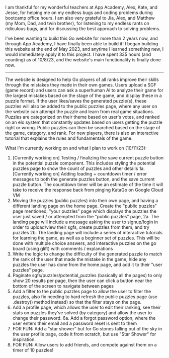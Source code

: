 I am thankful for my wonderful teachers at App Academy, Alex, Kate, and Jesse, for helping me on my endless bugs and coding problems during bootcamp office hours.
I am also very grateful to Jia, Alex, and Matthew (my Mom, Dad, and twin brother), for listening to my endless rants on ridiculous bugs, and for discussing the best approach to solving problems.

I've been wanting to build this Go website for more than 2 years now, and through App Academy, I have finally been able to build it! I began building this website at the end of May 2023, and anytime I learned something new, I would immediately apply it to this project.  I have spent 335 hours (and counting) as of 10/8/23, and the website's main functionality is finally done now.

***************************************************************************************************************************************

The website is designed to help Go players of all ranks improve their skills through the mistakes they made in their own games.  Users upload a SGF (game record) and users can ask a superhuman AI to analyze their game for the largest mistakes based on the stage of the game, and display these in a puzzle format.  If the user likes/saves the generated puzzle(s), these puzzles will also be added to the public puzzles page, where any user on the website can attempt the puzzle and learn from real game situations.  Puzzles are categorized on their theme based on user's votes, and ranked on an elo system that constantly updates based on users getting the puzzle right or wrong. Public puzzles can then be searched based on the stage of the game, category, and rank. For new players, there is also an interactive tutorial that explains the rules and fundamentals of the game.

What I'm currently working on and what I plan to work on (10/11/23):

1. [Currently working on] Testing / finalizing the save current puzzle button in the potential puzzle component. This includes styling the potential puzzles page to show the count of puzzles and other details
1a. [Currently working on] Adding loading + countdown timer / error messages to both the generate puzzles button, and the save current puzzle button.  The countdown timer will be an estimate of the time it will take to receive the response back from pinging KataGo on Google Cloud VM
2. Moving the puzzles (public puzzles) into their own page, and having a different landing page on the home page.  Create the "public puzzles" page mentioned, "your puzzles" page which displays the puzzles the user just saved / or attempted from the "public puzzles" page,
2a. The landing page will include a message asking the user to signup/login in order to upload/view their sgfs, create puzzles from them, and try puzzles
2b. The landing page will include a series of interactive tutorials for learning the game, as well as a beginner set of puzzles. This will be done with multiple choice answers, and interactive puzzles on the go board (using glift) with comments / explanations
3. Write the logic to change the difficulty of the generated puzzle to match the rank of the user that made the mistake in the game, hide any puzzles the user has done from the home page, and add it to their "user puzzles" page.
4. Paginate sgfs/puzzles/potential_puzzles (basically all the pages) to only show 20 results per page, then the user can click a button near the bottom of the screen to navigate between pages
5. Add a filter to the public puzzles page to allow the user to filter the puzzles, also fix needing to hard refresh the public puzzles page (use .destroy() method instead) so that the filter stays on the page.
6. Add a profile page, which allows the user to edit their ranking, see their stats on puzzles they've solved (by category) and allow the user to change their password.
6a. Add a forgot password option, where the user enters their email and a password reset is sent to them
7. FOR FUN: Add a "star shower" but for Go stones falling out of the sky in the user profile page, code it from scratch, but use "Star Shower" for inspiration.
8. FOR FUN: Allow users to add friends, and compete against them on a timer of 10 puzzles!
